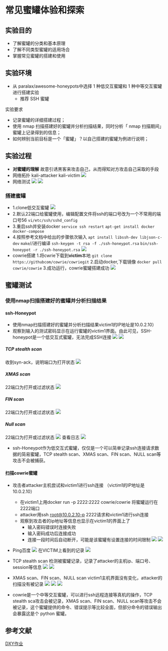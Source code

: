 # 常见蜜罐体验和探索
## 实验目的

* 了解蜜罐的分类和基本原理
* 了解不同类型蜜罐的适用场合
* 掌握常见蜜罐的搭建和使用

## 实验环境

* 从 paralax/awesome-honeypots中选择 1 种低交互蜜罐和 1 种中等交互蜜罐进行搭建实验
    * 推荐 SSH 蜜罐

实验要求

* 记录蜜罐的详细搭建过程；
* 使用 nmap 扫描搭建好的蜜罐并分析扫描结果，同时分析「 nmap 扫描期间」蜜罐上记录得到的信息；
* 如何辨别当前目标是一个「蜜罐」？以自己搭建的蜜罐为例进行说明；
## 实验过程
* **对蜜罐的理解**
  故意引诱黑客来攻击自己，从而得知对方攻击自己采取的手段
* 网络拓扑
  kali-attacker
  kali-victim
  ![](imgs/1.png)
* 网络测试
  ![](imgs/2.png)
  ![](imgs/3.png)
### 搭建蜜罐
* 1.clone低交互蜜罐
  ![](imgs/4.png)
* 2.默认22端口给蜜罐使用，编辑配置文件将ssh的端口号改为一个不常用的端口号56
  `vi/etc/ssh/sshd_config`
* 3.重启ssh并安装docker
  `service ssh restart`
  `apt-get install docker docker-compose`
* 4.按照参考文档中给出的步骤依次输入
  `apt install libssh-dev libjson-c-dev`
  `make`//进行编译
  `ssh-keygen -t rsa -f ./ssh-honeypot.rsa`
  `bin/ssh-honeypot -r ./ssh-honeypot.rsa`
  ![](imgs/6.png)
* cowrie搭建
  1.将cwrie下载到**victim**本地
  `git clone https://githubcom/cowrie/cowriegit`
  2.启动docker,下载镜像
  `docker pull cowrie/cowrie`
  3.成功运行，cowrie蜜罐搭建成功
  ![](imgs/8.png)
## 蜜罐测试
### 使用nmap扫描搭建好的蜜罐并分析扫描结果
#### ssh-Honeypot
 * 使用nmap扫描搭建好的蜜罐并分析扫描结果victim1的IP地址是10.0.2.10）
 * 观察到输入的测试密码显示在运行蜜罐的victim1界面。由此可见，SSH-honeypot是一个低交互式蜜罐，无法完成SSH连接
  ![](imgs/11.png)
  ![](imgs/10.png)
##### TCP stealth scan
收到syn-ack，说明端口为打开状态
![](imgs/12.png)
##### XMAS scan
22端口为打开或过滤状态
![](imgs/13.png)
##### FIN scan 
22端口为打开或过滤状态
![](imgs/14.png)
##### Null scan 
22端口为打开或过滤状态
![](imgs/15.png)
查看日志
![](imgs/17.png)
* ssh-Honeypot作为低交互式蜜罐，仅仅是一个可以简单记录ssh连接请求数据的简易蜜罐，TCP stealth scan、XMAS scan、FIN scan、NULL scan等攻击不会被捕获。
 #### 扫描cowrie蜜罐
 * 攻击者attacker主机尝试和victim1进行ssh连接
（victim1的IP地址是10.0.2.10）

   * 在victim1上用docker run -p 2222:2222 cowrie/cowrie 将蜜罐运行在2222端口
   * attacker用ssh root@10.0.2.10-p 2222请求和victim1进行ssh连接
   * 观察到攻击者的ip地址等信息也显示在victim1的界面上了
        * 输入密码错误时连接失败
        * 输入密码成功后连接成功
        * 连接一段时间后自动断开，可能是该蜜罐有设置连接的时间限制
  ![](imgs/18.png)
  ![](imgs/19.png)
* Ping百度
  ![](imgs/20.png)
  在VICTIM上看到的记录
  ![](imgs/21.png)
* TCP stealth scan
  检测被蜜罐记录，记录了attacker的主机ip、端口号、session等信息
![](imgs/22.png)
![](imgs/23.png)
* XMAS scan、FIN scan、NULL scan 
   victim1主机界面没有变化，attacker的扫描没有被记录
![](imgs/24.png)
![](imgs/25.png)
![](imgs/26.png)
* cowrie是一个中等交互蜜罐，可以进行ssh远程连接等真机的操作，TCP stealth sca攻击会被记录，XMAS scan、FIN scan、NULL scan等攻击不会被记录，这个蜜罐提供的命令、错误提示等比较全面，但部分命令的错误输出会暴露这是个 python 蜜罐。
## 参考文献
[DXY作业](https://github.com/CUCCS/2019-NS-Public-DXY0411/blob/ns_chap0x11/ns_chap0x11/%E5%B8%B8%E8%A7%81%E8%9C%9C%E7%BD%90%E4%BD%93%E9%AA%8C%E5%92%8C%E6%8E%A2%E7%B4%A2.md)